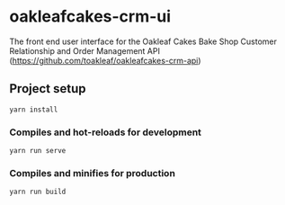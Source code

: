 # oakleafcakes-crm-ui
The front end user interface for the Oakleaf Cakes Bake Shop Customer Relationship and Order Management API (https://github.com/toakleaf/oakleafcakes-crm-api)

## Project setup
```
yarn install
```

### Compiles and hot-reloads for development
```
yarn run serve
```

### Compiles and minifies for production
```
yarn run build
```
